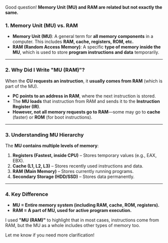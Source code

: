 Good question! **Memory Unit (MU) and RAM are related but not exactly the same.**

### **1. Memory Unit (MU) vs. RAM**

- **Memory Unit (MU)**: A general term for **all memory components** in a computer. This includes **RAM, cache, registers, ROM, etc.**
- **RAM (Random Access Memory)**: A specific **type of memory inside the MU**, which is used to store **program instructions and data** temporarily.

---

### **2. Why Did I Write "MU (RAM)"?**

When the **CU requests an instruction**, it **usually comes from RAM** (which is part of the MU).

- **PC points to an address in RAM**, where the next instruction is stored.
- The **MU loads** that instruction from RAM and sends it to the **Instruction Register (IR)**.
- **However, not all memory requests go to RAM**—some may go to **cache** (faster) or **ROM** (for boot instructions).

---

### **3. Understanding MU Hierarchy**

The **MU contains multiple levels of memory**:

1. **Registers (Fastest, inside CPU)** – Stores temporary values (e.g., EAX, EBX).
2. **Cache (L1, L2, L3)** – Stores recently used instructions and data.
3. **RAM (Main Memory)** – Stores currently running programs.
4. **Secondary Storage (HDD/SSD)** – Stores data permanently.

---

### **4. Key Difference**

- **MU = Entire memory system (including RAM, cache, ROM, registers).**
- **RAM = A part of MU, used for active program execution.**

I used **"MU (RAM)"** to highlight that in most cases, instructions come from RAM, but the MU as a whole includes other types of memory too.

Let me know if you need more clarification!
